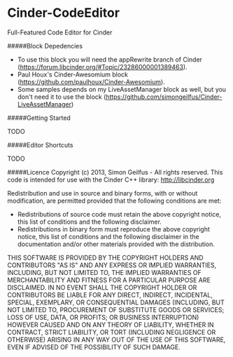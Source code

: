 Cinder-CodeEditor
================

Full-Featured Code Editor for Cinder

#####Block Depedencies
* To use this block you will need the appRewrite branch of Cinder (https://forum.libcinder.org/#Topic/23286000001389463).
* Paul Houx's Cinder-Awesomium block (https://github.com/paulhoux/Cinder-Awesomium).
* Some samples depends on my LiveAssetManager block as well, but you don't need it to use the block (https://github.com/simongeilfus/Cinder-LiveAssetManager)

#####Getting Started

TODO

#####Editor Shortcuts

TODO

#####Licence
Copyright (c) 2013, Simon Geilfus - All rights reserved.
This code is intended for use with the Cinder C++ library: http://libcinder.org

Redistribution and use in source and binary forms, with or without modification, are permitted provided that
the following conditions are met:

* Redistributions of source code must retain the above copyright notice, this list of conditions and the following disclaimer.
* Redistributions in binary form must reproduce the above copyright notice, this list of conditions and	the following disclaimer in the documentation and/or other materials provided with the distribution.

THIS SOFTWARE IS PROVIDED BY THE COPYRIGHT HOLDERS AND CONTRIBUTORS "AS IS" AND ANY EXPRESS OR IMPLIED WARRANTIES, INCLUDING, BUT NOT LIMITED TO, THE IMPLIED WARRANTIES OF MERCHANTABILITY AND FITNESS FOR A PARTICULAR PURPOSE ARE DISCLAIMED. IN NO EVENT SHALL THE COPYRIGHT HOLDER OR CONTRIBUTORS BE LIABLE FOR ANY DIRECT, INDIRECT, INCIDENTAL, SPECIAL, EXEMPLARY, OR CONSEQUENTIAL DAMAGES (INCLUDING, BUT NOT LIMITED TO, PROCUREMENT OF SUBSTITUTE GOODS OR SERVICES; LOSS OF USE, DATA, OR PROFITS; OR BUSINESS INTERRUPTION) HOWEVER CAUSED AND ON ANY THEORY OF LIABILITY, WHETHER IN CONTRACT, STRICT LIABILITY, OR TORT (INCLUDING
NEGLIGENCE OR OTHERWISE) ARISING IN ANY WAY OUT OF THE USE OF THIS SOFTWARE, EVEN IF ADVISED OF THE POSSIBILITY OF SUCH DAMAGE.
